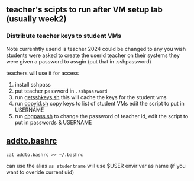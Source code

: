 ##  teacher's scipts to run after VM setup lab (usually week2)

### Distribute teacher keys to student VMs
Note currenhtly userid is teacher 2024 could be changed to any you wish
students were asked to create the userid teacher on their systems
they were given a password to assgin (put that in .sshpassword)

teachers will use it for access
1. install sshpass 
2.  put teacher password in `.sshpassword`
1. run [getsshkeys.sh](getsshkeys.sh)  this will cache the keys for the student vms
1. run [copyid.sh](copyid.sh)  copy keys to list of student VMs edit the script to put in USERNAME
1. run [chgpass.sh](chgpass.sh) to change the password of teacher id, edit the script to put in passwords & USERNAME


## [addto.bashrc](addto.bashrc)
`cat addto.bashrc >> ~/.bashrc`

can use the alias `ss studentname` will use $USER envir var as name (if you want to overide current uid) 
